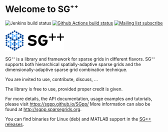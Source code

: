 # Welcome to SG⁺⁺

![Jenkins build status](https://simsgs.informatik.uni-stuttgart.de/jenkins/buildStatus/icon?job=SGpp-meta-master&subject=Jenkins)
[![Github Actions build status](https://github.com/SGpp/SGpp/actions/workflows/ci.yml/badge.svg)](https://github.com/SGpp/SGpp/actions/workflows/ci.yml)
[![Mailing list subscribe](https://img.shields.io/badge/mailing%20list-subscribe-blue.svg)](https://mailman.informatik.uni-stuttgart.de/mailman/listinfo/SGpp)

![SG⁺⁺](base/doc/doxygen/images/sgpp_logo_small.png)

SG⁺⁺ is a library and framework for sparse grids in different flavors.
SG⁺⁺ supports both hierarchical spatially-adaptive sparse grids and the
dimensionally-adaptive sparse grid combination technique.

You are invited to use, contribute, discuss, …

The library is free to use, provided proper credit is given.

For more details, the API documentation, usage examples and tutorials, please visit https://sgpp.github.io/SGpp/
More information can also be found at http://sgpp.sparsegrids.org.

You can find binaries for Linux (deb) and MATLAB support in the
[SG++ releases](https://github.com/SGpp/SGpp/releases).
